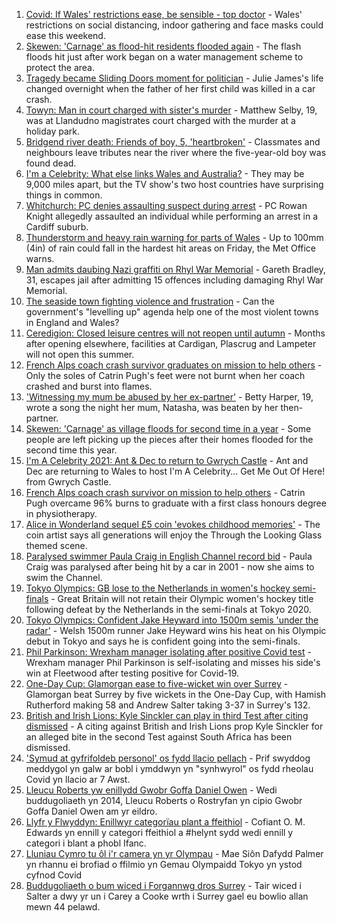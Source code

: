 1. [Covid: If Wales' restrictions ease, be sensible - top doctor](https://www.bbc.co.uk/news/uk-wales-58074305) - Wales' restrictions on social distancing, indoor gathering and face masks could ease this weekend.
2. [Skewen: 'Carnage' as flood-hit residents flooded again](https://www.bbc.co.uk/news/uk-wales-58077730) - The flash floods hit just after work began on a water management scheme to protect the area.
3. [Tragedy became Sliding Doors moment for politician](https://www.bbc.co.uk/news/uk-wales-politics-58058218) - Julie James's life changed overnight when the father of her first child was killed in a car crash.
4. [Towyn: Man in court charged with sister's murder](https://www.bbc.co.uk/news/uk-wales-58068097) - Matthew Selby, 19, was at Llandudno magistrates court charged with the murder at a holiday park.
5. [Bridgend river death: Friends of boy, 5, 'heartbroken'](https://www.bbc.co.uk/news/uk-wales-58069625) - Classmates and neighbours leave tributes near the river where the five-year-old boy was found dead.
6. [I'm a Celebrity: What else links Wales and Australia?](https://www.bbc.co.uk/news/uk-wales-58075201) - They may be 9,000 miles apart, but the TV show's two host countries have surprising things in common.
7. [Whitchurch: PC denies assaulting suspect during arrest](https://www.bbc.co.uk/news/uk-wales-58077079) - PC Rowan Knight allegedly assaulted an individual while performing an arrest in a Cardiff suburb.
8. [Thunderstorm and heavy rain warning for parts of Wales](https://www.bbc.co.uk/news/uk-wales-58071768) - Up to 100mm (4in) of rain could fall in the hardest hit areas on Friday, the Met Office warns.
9. [Man admits daubing Nazi graffiti on Rhyl War Memorial](https://www.bbc.co.uk/news/uk-wales-58071770) - Gareth Bradley, 31, escapes jail after admitting 15 offences including damaging Rhyl War Memorial.
10. [The seaside town fighting violence and frustration](https://www.bbc.co.uk/news/uk-58029524) - Can the government's "levelling up" agenda help one of the most violent towns in England and Wales?
11. [Ceredigion: Closed leisure centres will not reopen until autumn](https://www.bbc.co.uk/news/uk-wales-58068098) - Months after opening elsewhere, facilities at Cardigan, Plascrug and Lampeter will not open this summer.
12. [French Alps coach crash survivor graduates on mission to help others](https://www.bbc.co.uk/news/uk-wales-58059974) - Only the soles of Catrin Pugh's feet were not burnt when her coach crashed and burst into flames.
13. ['Witnessing my mum be abused by her ex-partner'](https://www.bbc.co.uk/news/uk-58063101) - Betty Harper, 19, wrote a song the night her mum, Natasha, was beaten by her then-partner.
14. [Skewen: 'Carnage' as village floods for second time in a year](https://www.bbc.co.uk/news/uk-wales-58080833) - Some people are left picking up the pieces after their homes flooded for the second time this year.
15. [I'm A Celebrity 2021: Ant & Dec to return to Gwrych Castle](https://www.bbc.co.uk/news/uk-wales-58071771) - Ant and Dec are returning to Wales to host I'm A Celebrity... Get Me Out Of Here! from Gwrych Castle.
16. [French Alps coach crash survivor on mission to help others](https://www.bbc.co.uk/news/uk-wales-58065023) - Catrin Pugh overcame 96% burns to graduate with a first class honours degree in physiotherapy.
17. [Alice in Wonderland sequel £5 coin 'evokes childhood memories'](https://www.bbc.co.uk/news/uk-wales-58055788) - The coin artist says all generations will enjoy the Through the Looking Glass themed scene.
18. [Paralysed swimmer Paula Craig in English Channel record bid](https://www.bbc.co.uk/news/uk-wales-58039094) - Paula Craig was paralysed after being hit by a car in 2001 - now she aims to swim the Channel.
19. [Tokyo Olympics: GB lose to the Netherlands in women's hockey semi-finals](https://www.bbc.co.uk/sport/olympics/58081905) - Great Britain will not retain their Olympic women's hockey title following defeat by the Netherlands in the semi-finals at Tokyo 2020.
20. [Tokyo Olympics: Confident Jake Heyward into 1500m semis 'under the radar'](https://www.bbc.co.uk/sport/av/olympics/58068287) - Welsh 1500m runner Jake Heyward wins his heat on his Olympic debut in Tokyo and says he is confident going into the semi-finals.
21. [Phil Parkinson: Wrexham manager isolating after positive Covid test](https://www.bbc.co.uk/sport/football/58077261) - Wrexham manager Phil Parkinson is self-isolating and misses his side's win at Fleetwood after testing positive for Covid-19.
22. [One-Day Cup: Glamorgan ease to five-wicket win over Surrey](https://www.bbc.co.uk/sport/cricket/58076807) - Glamorgan beat Surrey by five wickets in the One-Day Cup, with Hamish Rutherford making 58 and Andrew Salter taking 3-37 in Surrey's 132.
23. [British and Irish Lions: Kyle Sinckler can play in third Test after citing dismissed](https://www.bbc.co.uk/sport/rugby-union/58073121) - A citing against British and Irish Lions prop Kyle Sinckler for an alleged bite in the second Test against South Africa has been dismissed.
24. ['Symud at gyfrifoldeb personol' os fydd llacio pellach](https://www.bbc.co.uk/newyddion/58078760) - Prif swyddog meddygol yn galw ar bobl i ymddwyn yn "synhwyrol" os fydd rheolau Covid yn llacio ar 7 Awst.
25. [Lleucu Roberts yw enillydd Gwobr Goffa Daniel Owen](https://www.bbc.co.uk/newyddion/58070480) - Wedi buddugoliaeth yn 2014, Lleucu Roberts o Rostryfan yn cipio Gwobr Goffa Daniel Owen am yr eildro.
26. [Llyfr y Flwyddyn: Enillwyr categorïau plant a ffeithiol](https://www.bbc.co.uk/newyddion/58032132) - Cofiant O. M. Edwards yn ennill y categori ffeithiol a #helynt sydd wedi ennill y categori i blant a phobl Ifanc.
27. [Lluniau Cymro tu ôl i'r camera yn yr Olympau](https://www.bbc.co.uk/newyddion/58074325) - Mae Siôn Dafydd Palmer yn rhannu ei brofiad o ffilmio yn Gemau Olympaidd Tokyo yn ystod cyfnod Covid
28. [Buddugoliaeth o bum wiced i Forgannwg dros Surrey](https://www.bbc.co.uk/newyddion/58078353) - Tair wiced i Salter a dwy yr un i Carey a Cooke wrth i Surrey gael eu bowlio allan mewn 44 pelawd.
